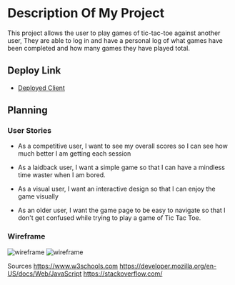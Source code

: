 # Description Of My Project

This project allows the user to play games of tic-tac-toe against another user,
They are able to log in and have a personal log of what games have been
completed and how many games they have played total.

## Deploy Link

- [Deployed Client](https://jtshepherd31.github.io/tic-tac-toe-client/)

## Planning

### User Stories

- As a competitive user, I want to see my overall scores so I can see how much better I am getting each session

- As a laidback user, I want a simple game so that I can have a mindless time waster when I am bored.

- As a visual user, I want an interactive design so that I can enjoy the game visually

- As an older user, I want the game page to be easy to navigate so that I don't get confused while trying to play a game of Tic Tac Toe.

### Wireframe

![wireframe](https://i.imgur.com/qUg9AS9.png)
![wireframe](https://i.imgur.com/QycdL67.png)

Sources
https://www.w3schools.com
https://developer.mozilla.org/en-US/docs/Web/JavaScript
https://stackoverflow.com/
